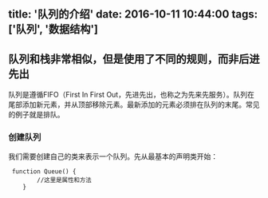 title: '队列的介绍'
date: 2016-10-11 10:44:00
tags: ['队列', '数据结构']
---

## 队列和栈非常相似，但是使用了不同的规则，而非后进先出
队列是遵循<span class="grey-text">FIFO</span>（First In First Out，先进先出，也称之为先来先服务）。队列在尾部添加新元素，并从顶部移除元素。最新添加的元素必须排在队列的末尾。常见的例子就是排队。
### 创建队列
我们需要创建自己的类来表示一个队列。先从最基本的声明类开始：
<pre><code>	function Queue() {
		//这里是属性和方法
	}
</code></pre>